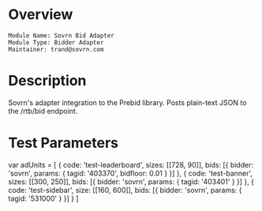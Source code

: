 # Overview

```
Module Name: Sovrn Bid Adapter
Module Type: Bidder Adapter
Maintainer: trand@sovrn.com
```

# Description

Sovrn's adapter integration to the Prebid library. Posts plain-text JSON to the /rtb/bid endpoint.

# Test Parameters

var adUnits = [
  {
    code: 'test-leaderboard',
    sizes: [[728, 90]],
    bids: [{
      bidder: 'sovrn',
      params: {
        tagid: '403370',
        bidfloor: 0.01
      }
    }]
  }, {
    code: 'test-banner',
    sizes: [[300, 250]],
    bids: [{
      bidder: 'sovrn',
      params: {
        tagid: '403401'
      }
    }]
  }, {
    code: 'test-sidebar',
    size: [[160, 600]],
    bids: [{
      bidder: 'sovrn',
      params: {
        tagid: '531000'
      }
    }]
  }
]